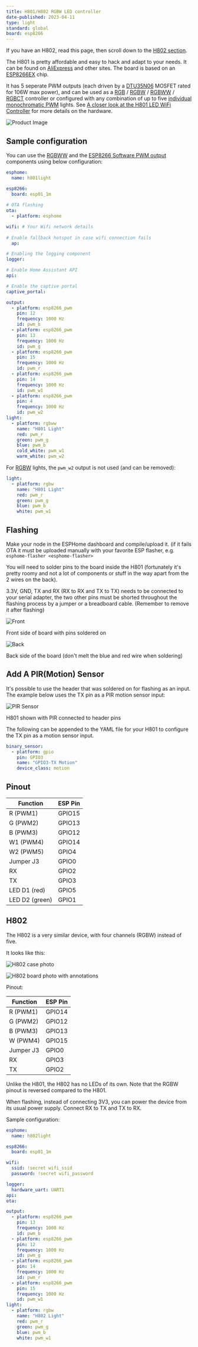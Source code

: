 ```yaml
---
title: H801/H802 RGBW LED controller
date-published: 2023-04-11
type: light
standard: global
board: esp8266
---
```


If you have an H802, read this page, then scroll down to the [H802 section](#h802).

The H801 is pretty affordable and easy to hack and adapt to your needs.
It can be found on [AliExpress](https://s.click.aliexpress.com/e/bbnUDBZW) and other sites.
The board is based on an [ESP8266EX](https://www.espressif.com/sites/default/files/documentation/0a-esp8266ex_datasheet_en.pdf)
chip.

It has 5 seperate PWM outputs (each driven by a [DTU35N06](http://www.din-tek.jp/Upload/Product%20Doc/Datasheet/DTU35N06.pdf)
MOSFET rated for 106W max power), and can be used as a [RGB](https://esphome.io/components/light/rgb.html) /
[RGBW](https://esphome.io/components/light/rgbw.html) / [RGBWW](https://esphome.io/components/light/rgbww.html) /
[RGBCT](https://esphome.io/components/light/rgbct.html)
controller or configured with any combination of up to five
[individual monochromatic PWM](/components/light/monochromatic.html) lights. See [A closer look at the H801 LED WiFi
Controller](https://tinkerman.cat/post/closer-look-h801-led-wifi-controller)
for more details on the hardware.

![Product Image](/h801.jpg "Product Image")

## Sample configuration

You can use the [RGBWW](https://esphome.io/components/light/rgbww.html) and the
[ESP8266 Software PWM output](https://esphome.io/components/output/esp8266_pwm.html) components using below configuration:

``` yaml
esphome:
  name: h801light

esp8266:
  board: esp01_1m
  
# OTA flashing
ota:
  - platform: esphome

wifi: # Your Wifi network details
  
# Enable fallback hotspot in case wifi connection fails  
  ap:

# Enabling the logging component
logger:

# Enable Home Assistant API
api:

# Enable the captive portal
captive_portal:

output:
  - platform: esp8266_pwm
    pin: 12
    frequency: 1000 Hz
    id: pwm_b
  - platform: esp8266_pwm
    pin: 13
    frequency: 1000 Hz
    id: pwm_g
  - platform: esp8266_pwm
    pin: 15
    frequency: 1000 Hz
    id: pwm_r
  - platform: esp8266_pwm
    pin: 14
    frequency: 1000 Hz
    id: pwm_w1
  - platform: esp8266_pwm
    pin: 4
    frequency: 1000 Hz
    id: pwm_w2
light:
  - platform: rgbww
    name: "H801 Light"
    red: pwm_r
    green: pwm_g
    blue: pwm_b
    cold_white: pwm_w1
    warm_white: pwm_w2
```

For [RGBW](https://esphome.io/components/light/rgbw.html)
lights, the `pwm_w2` output is not used (and can be removed):

``` yaml
light:
  - platform: rgbw
    name: "H801 Light"
    red: pwm_r
    green: pwm_g
    blue: pwm_b
    white: pwm_w1
```

## Flashing

Make your node in the ESPHome dashboard and compile/upload it. (if it
fails OTA it must be uploaded manually with your favorite ESP flasher,
e.g. `esphome-flasher <esphome-flasher>`

You will need to solder pins to the board inside the H801 (fortunately
it\'s pretty roomy and not a lot of components or stuff in the way apart
from the 2 wires on the back).

3.3V, GND, TX and RX (RX to RX and TX to TX) needs to be connected to
your serial adapter, the two other pins must be shorted throughout the
flashing process by a jumper or a breadboard cable. (Remember to remove
it after flashing)

![Front](/h801-board-front.jpg "Front")

Front side of board with pins soldered on

![Back](/h801-board-back.jpg "Back")

Back side of the board (don\'t melt the blue and red wire when
soldering)

## Add A PIR(Motion) Sensor

It\'s possible to use the header that was soldered on for flashing as an
input. The example below uses the TX pin as a PIR motion sensor input:

![PIR Sensor](/h801-pir_sensor.jpg "PIR Sensor")

H801 shown with PIR connected to header pins

The following can be appended to the YAML file for your H801 to
configure the TX pin as a motion sensor input.

``` yaml
binary_sensor:
  - platform: gpio
    pin: GPIO3
    name: "GPIO3-TX Motion"
    device_class: motion
```

## Pinout

| Function       | ESP Pin |
| -------------- | ------- |
| R (PWM1)       | GPIO15  |
| G (PWM2)       | GPIO13  |
| B (PWM3)       | GPIO12  |
| W1 (PWM4)      | GPIO14  |
| W2 (PWM5)      | GPIO4   |
| Jumper J3      | GPIO0   |
| RX             | GPIO2   |
| TX             | GPIO3   |
| LED D1 (red)   | GPIO5   |
| LED D2 (green) | GPIO1   |

## H802

The H802 is a very similar device, with four channels (RGBW) instead of five.

It looks like this:

![H802 case photo](/H802WiFi-1.jpg "H802 case photo")

![H802 board photo with annotations](/h802-board-photo-annotated.jpg "H802 board photo with annotations")

Pinout:

| Function       | ESP Pin |
| -------------- | ------- |
| R (PWM1)       | GPIO14  |
| G (PWM2)       | GPIO12  |
| B (PWM3)       | GPIO13  |
| W (PWM4)       | GPIO15  |
| Jumper J3      | GPIO0   |
| RX             | GPIO3   |
| TX             | GPIO2   |

Unlike the H801, the H802 has no LEDs of its own.
Note that the RGBW pinout is reversed compared to the H801.

When flashing, instead of connecting 3V3, you can power the device from its usual power supply.
Connect RX to TX and TX to RX.

Sample configuration:

```yaml
esphome:
  name: h802light

esp8266:
  board: esp01_1m

wifi:
  ssid: !secret wifi_ssid
  password: !secret wifi_password

logger:
  hardware_uart: UART1
api:
ota:

output:
  - platform: esp8266_pwm
    pin: 13
    frequency: 1000 Hz
    id: pwm_b
  - platform: esp8266_pwm
    pin: 12
    frequency: 1000 Hz
    id: pwm_g
  - platform: esp8266_pwm
    pin: 14
    frequency: 1000 Hz
    id: pwm_r
  - platform: esp8266_pwm
    pin: 15
    frequency: 1000 Hz
    id: pwm_w1
light:
  - platform: rgbw
    name: "H802 Light"
    red: pwm_r
    green: pwm_g
    blue: pwm_b
    white: pwm_w1
```
